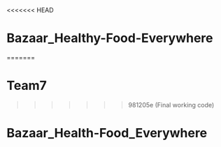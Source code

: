 <<<<<<< HEAD
# Bazaar_Healthy-Food-Everywhere
=======
# Team7
>>>>>>> 981205e (Final working code)
# Bazaar_Health-Food_Everywhere
